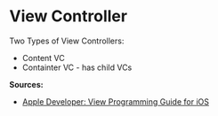 # View Controller
Two Types of View Controllers:
* Content VC
* Containter VC - has child VCs

**Sources:**
* [Apple Developer: View Programming Guide for iOS](https://developer.apple.com/library/ios/featuredarticles/ViewControllerPGforiPhoneOS/index.html#//apple_ref/doc/uid/TP40007457)
